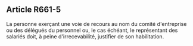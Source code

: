 Article R661-5
----
La personne exerçant une voie de recours au nom du comité d'entreprise ou des
délégués du personnel ou, le cas échéant, le représentant des salariés doit, à
peine d'irrecevabilité, justifier de son habilitation.
